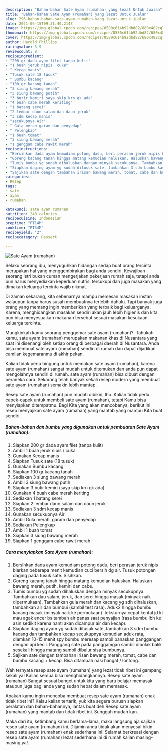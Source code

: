 ```yaml
---
description: "Bahan-bahan Sate Ayam (rumahan) yang lezat Untuk Jualan"
title: "Bahan-bahan Sate Ayam (rumahan) yang lezat Untuk Jualan"
slug: 296-bahan-bahan-sate-ayam-rumahan-yang-lezat-untuk-jualan
date: 2021-06-15T09:31:49.214Z
image: https://img-global.cpcdn.com/recipes/0580c614b92dbd82/680x482cq70/sate-ayam-rumahan-foto-resep-utama.jpg
thumbnail: https://img-global.cpcdn.com/recipes/0580c614b92dbd82/680x482cq70/sate-ayam-rumahan-foto-resep-utama.jpg
cover: https://img-global.cpcdn.com/recipes/0580c614b92dbd82/680x482cq70/sate-ayam-rumahan-foto-resep-utama.jpg
author: Harold Phillips
ratingvalue: 3.9
reviewcount: 8
recipeingredient:
- "200 gr dada ayam filet tanpa kulit"
- "1 buah jeruk nipis  cuka"
- " Kecap manis"
- "Tusuk sate 18 tusuk"
- " Bumbu kacang"
- "100 gr kacang tanah"
- "3 siung bawang merah"
- "3 siung bawang putih"
- "3 butir kemiri saya skip krn gk ada"
- "4 buah cabe merah keriting"
- "1 batang serei"
- "2 lembar daun salam dan daun jeruk"
- "3 sdm kecap manis"
- "secukupnya Air"
- " Gula merah garam dan penyedap"
- " Pelengkap"
- "1 buah tomat"
- "3 siung bawang merah"
- "1 genggam cabe rawit merah"
recipeinstructions:
- "Bersihkan dada ayam kemudiam potong dadu, beri perasan jeruk nipis biarkan beberapa menit kemudian cuci bersih dg air. Tusuk potongan daging pada tusuk sate. Sisihkan."
- "Goreng kacang tanah hingga matang kemudian haluskan. Haluskan bawang merah, putih, kemiri dan cabe."
- "Tumis bumbu yg sudah dihaluskan dengan minyak secukupnya. Tambahkan dau salam, jeruk, dan serei hingga masak (minyak naik dipermukaan). Tambahkan gula merah dan kacang yg sdh dihaluskan, tambahkan air dan bumbui (sambil test rasa). Aduk2 hingga bumbu kacang masak (minyak naik ke permukaan). teksturnya cepat kental jd kl mau agak encer bs tambah air panas saat penyajian (rasa bumbu lbh ke asin sedikit karena nanti akan dicampur air dan kecap)."
- "Siapkan daging ayam yg sudah ditusuk sate, tambahkan 3 sdm bumbu kacang dan tambahkan kecap secukupnya kemudian aduk rata, diamkan 10-15 menit spy bumbu meresap sambil panaskan panggangan dengan api kecil. Panggang sate pada panggamgan sambil dibolak balik sesekali hingga matang sambil dibalur sisa bumbunya."
- "Sajikan sate dengan tambahan irisan bawang merah, tomat, cabe dan bumbu kacang + kecap. Bisa ditambah nasi hangat / lontong."
categories:
- Resep
tags:
- sate
- ayam
- rumahan

katakunci: sate ayam rumahan 
nutrition: 240 calories
recipecuisine: Indonesian
preptime: "PT14M"
cooktime: "PT34M"
recipeyield: "2"
recipecategory: Dessert

---
```



![Sate Ayam (rumahan)](https://img-global.cpcdn.com/recipes/0580c614b92dbd82/680x482cq70/sate-ayam-rumahan-foto-resep-utama.jpg)

Selaku seorang ibu, menyuguhkan hidangan sedap buat orang tercinta merupakan hal yang menggembirakan bagi anda sendiri. Kewajiban seorang istri bukan cuman mengerjakan pekerjaan rumah saja, tetapi anda pun harus menyediakan keperluan nutrisi tercukupi dan juga masakan yang dimakan keluarga tercinta wajib nikmat.

Di zaman  sekarang, kita sebenarnya mampu memesan masakan instan walaupun tanpa harus susah membuatnya terlebih dahulu. Tapi banyak juga orang yang memang ingin memberikan yang terbaik bagi keluarganya. Karena, menghidangkan masakan sendiri akan jauh lebih higienis dan kita pun bisa menyesuaikan makanan tersebut sesuai masakan kesukaan keluarga tercinta. 



Mungkinkah kamu seorang penggemar sate ayam (rumahan)?. Tahukah kamu, sate ayam (rumahan) merupakan makanan khas di Nusantara yang saat ini disenangi oleh setiap orang di berbagai daerah di Nusantara. Anda bisa membuat sate ayam (rumahan) sendiri di rumah dan dapat dijadikan camilan kegemaranmu di akhir pekan.

Kalian tidak perlu bingung untuk memakan sate ayam (rumahan), karena sate ayam (rumahan) sangat mudah untuk ditemukan dan anda pun dapat mengolahnya sendiri di rumah. sate ayam (rumahan) bisa dibuat dengan beraneka cara. Sekarang telah banyak sekali resep modern yang membuat sate ayam (rumahan) semakin lebih mantap.

Resep sate ayam (rumahan) pun mudah dibikin, lho. Kalian tidak perlu capek-capek untuk membeli sate ayam (rumahan), tetapi Kamu bisa menyiapkan ditempatmu. Bagi Kita yang akan mencobanya, berikut ini resep menyajikan sate ayam (rumahan) yang mantab yang mampu Kita buat sendiri.

<!--inarticleads1-->

##### Bahan-bahan dan bumbu yang digunakan untuk pembuatan Sate Ayam (rumahan):

1. Siapkan 200 gr dada ayam filet (tanpa kulit)
1. Ambil 1 buah jeruk nipis / cuka
1. Gunakan  Kecap manis
1. Siapkan Tusuk sate (18 tusuk)
1. Gunakan  Bumbu kacang
1. Siapkan 100 gr kacang tanah
1. Sediakan 3 siung bawang merah
1. Ambil 3 siung bawang putih
1. Siapkan 3 butir kemiri (saya skip krn gk ada)
1. Gunakan 4 buah cabe merah keriting
1. Sediakan 1 batang serei
1. Siapkan 2 lembar daun salam dan daun jeruk
1. Sediakan 3 sdm kecap manis
1. Gunakan secukupnya Air
1. Ambil  Gula merah, garam dan penyedap
1. Sediakan  Pelengkap
1. Ambil 1 buah tomat
1. Siapkan 3 siung bawang merah
1. Siapkan 1 genggam cabe rawit merah




<!--inarticleads2-->

##### Cara menyiapkan Sate Ayam (rumahan):

1. Bersihkan dada ayam kemudiam potong dadu, beri perasan jeruk nipis biarkan beberapa menit kemudian cuci bersih dg air. Tusuk potongan daging pada tusuk sate. Sisihkan.
1. Goreng kacang tanah hingga matang kemudian haluskan. Haluskan bawang merah, putih, kemiri dan cabe.
1. Tumis bumbu yg sudah dihaluskan dengan minyak secukupnya. Tambahkan dau salam, jeruk, dan serei hingga masak (minyak naik dipermukaan). Tambahkan gula merah dan kacang yg sdh dihaluskan, tambahkan air dan bumbui (sambil test rasa). Aduk2 hingga bumbu kacang masak (minyak naik ke permukaan). teksturnya cepat kental jd kl mau agak encer bs tambah air panas saat penyajian (rasa bumbu lbh ke asin sedikit karena nanti akan dicampur air dan kecap).
1. Siapkan daging ayam yg sudah ditusuk sate, tambahkan 3 sdm bumbu kacang dan tambahkan kecap secukupnya kemudian aduk rata, diamkan 10-15 menit spy bumbu meresap sambil panaskan panggangan dengan api kecil. Panggang sate pada panggamgan sambil dibolak balik sesekali hingga matang sambil dibalur sisa bumbunya.
1. Sajikan sate dengan tambahan irisan bawang merah, tomat, cabe dan bumbu kacang + kecap. Bisa ditambah nasi hangat / lontong.




Wah ternyata resep sate ayam (rumahan) yang lezat tidak ribet ini gampang sekali ya! Kalian semua bisa menghidangkannya. Resep sate ayam (rumahan) Sangat sesuai banget untuk kita yang baru belajar memasak ataupun juga bagi anda yang sudah hebat dalam memasak.

Apakah kamu ingin mencoba membuat resep sate ayam (rumahan) enak tidak ribet ini? Kalau kalian tertarik, yuk kita segera buruan siapkan peralatan dan bahan-bahannya, lantas buat deh Resep sate ayam (rumahan) yang mantab dan tidak ribet ini. Sungguh mudah kan. 

Maka dari itu, ketimbang kamu berlama-lama, maka langsung aja sajikan resep sate ayam (rumahan) ini. Dijamin anda tiidak akan menyesal bikin resep sate ayam (rumahan) enak sederhana ini! Selamat berkreasi dengan resep sate ayam (rumahan) lezat sederhana ini di rumah kalian masing-masing,ya!.

